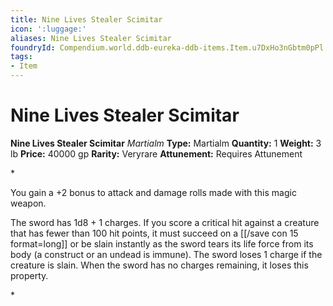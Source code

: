 ```yaml
---
title: Nine Lives Stealer Scimitar
icon: ':luggage:'
aliases: Nine Lives Stealer Scimitar
foundryId: Compendium.world.ddb-eureka-ddb-items.Item.u7DxHo3nGbtm0pPl
tags:
- Item
---
```


# Nine Lives Stealer Scimitar

**Nine Lives Stealer Scimitar**
_Martialm_
**Type:** Martialm
**Quantity:** 1
**Weight:** 3 lb
**Price:** 40000 gp
**Rarity:** Veryrare
**Attunement:** Requires Attunement

*<p>You gain a +2 bonus to attack and damage rolls made with this magic weapon.

The sword has 1d8 + 1 charges. If you score a critical hit against a creature that has fewer than 100 hit points, it must succeed on a [[/save con 15 format=long]] or be slain instantly as the sword tears its life force from its body (a construct or an undead is immune). The sword loses 1 charge if the creature is slain. When the sword has no charges remaining, it loses this property.</p>*